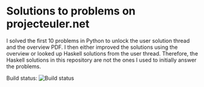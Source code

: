 # Solutions to problems on projecteuler.net

I solved the first 10 problems in Python to unlock the user solution thread and
the overview PDF. I then either improved the solutions using the overview or
looked up Haskell solutions from the user thread. Therefore, the Haskell
solutions in this repository are not the ones I used to initially answer the
problems.

Build status: ![Build status](https://travis-ci.org/ahartel/project_euler.svg?branch=master)
